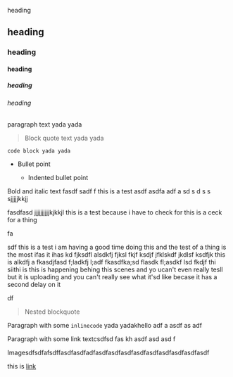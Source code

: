 heading

## heading

### heading

#### heading

##### heading

###### heading

paragraph text yada yada

> Block quote text yada yada

    code block yada yada

*   Bullet point

    *   Indented bullet point

Bold and italic text fasdf sadf f this is a test asdf asdfa adf a sd s d s s sjjjjjkkjj

fasdfasd jjjjjjjjjjkjkkjl this is a test because i have to check for this is a ceck for a thing

fa

sdf this is a test i am having a good time doing this and the test of a thing is the most ifas it ihas kd fjksdfl alsdkfj fjksl fkjf ksdjf  jfklskdf jkdlsf ksdfjk this is alkdfj a fkasdjfasd f;ladkfj l;adf  fkasdfka;sd flasdk fl;asdkf lsd fkdjf thi siithi is this is happening behing this scenes and yo ucan't even really tesll but it is uploading and you can't really see what it'sd like becase it has a second delay on it 

df

> Nested blockquote

Paragraph with some `inlinecode` yada yadakhello adf a asdf as adf

Paragraph with some link textcsdfsd fas kh asdf asd asd f

Imagesdfsdfafsdffasdfasdfadfasdfasdfasdfasdfasdfasdfasdfasdfasdf

this is [link](http://www.google.com)
